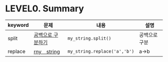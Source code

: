 # LEVEL0. Summary
|keyword|문제|내용|설명|
|---|---|---|---|
|split|[공백으로 구분하기](프로그래머스/0/181869. 공백으로 구분하기 1)|<code>my_string.split()</code>|공백으로 구분|
|replace|[rny＿string](프로그래머스/0/181863. rny＿string)|<code>my_string.replace('a','b')</code>|a->b|
